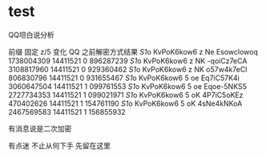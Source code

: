 # test

QQ坦白说分析

前缀  固定        z/5  变化        QQ         之前解密方式结果
*S1*o KvPoK6kow6 z Ne Esowclowoq  1738004309 14411521 0 896287239
*S1*o KvPoK6kow6 z NK -qoiCz7eCA  3108817960 14411521 0 929360462
*S1*o KvPoK6kow6 z NK o57w4k7eCl  806830796  14411521 0 931655467
*S1*o KvPoK6kow6 5 oe Eq7iC57K4i  3060647504 14411521 1 099761553
*S1*o KvPoK6kow6 5 oe Eqoe-5NKS5  2727734353 14411521 1 099021971
*S1*o KvPoK6kow6 5 oK 4P7iC5oKEz  470402626  14411521 1 154761190
*S1*o KvPoK6kow6 5 oK 4sNe4kNKoA  2467569583 14411521 1 156855932

有消息说是二次加密

有点迷  不止从何下手  先留在这里
